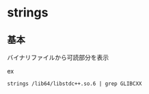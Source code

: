 
# strings


## 基本

バイナリファイルから可読部分を表示

ex

```
strings /lib64/libstdc++.so.6 | grep GLIBCXX
```







